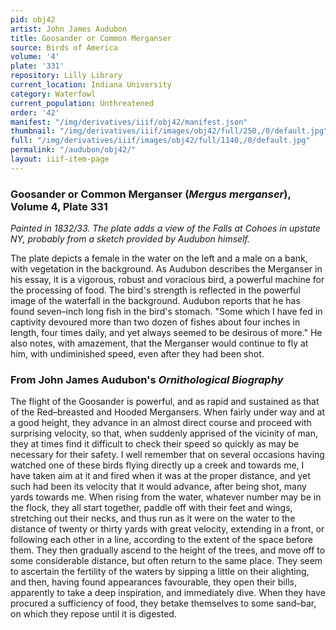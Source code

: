 ```yaml
---
pid: obj42
artist: John James Audubon
title: Goosander or Common Merganser
source: Birds of America
volume: '4'
plate: '331'
repository: Lilly Library
current_location: Indiana University
category: Waterfowl
current_population: Unthreatened
order: '42'
manifest: "/img/derivatives/iiif/obj42/manifest.json"
thumbnail: "/img/derivatives/iiif/images/obj42/full/250,/0/default.jpg"
full: "/img/derivatives/iiif/images/obj42/full/1140,/0/default.jpg"
permalink: "/audubon/obj42/"
layout: iiif-item-page
---
```

### Goosander or Common Merganser (_Mergus merganser_), Volume 4, Plate 331

_Painted in 1832/33. The plate adds a view of the Falls at Cohoes in upstate NY, probably from a sketch provided by Audubon himself._

The plate depicts a female in the water on the left and a male on a bank, with vegetation in the background. As Audubon describes the Merganser in his essay, it is a vigorous, robust and voracious bird, a powerful machine for the processing of food. The bird's strength is reflected in the powerful image of the waterfall in the background. Audubon reports that he has found seven–inch long fish in the bird's stomach. "Some which I have fed in captivity devoured more than two dozen of fishes about four inches in length, four times daily, and yet always seemed to be desirous of more." He also notes, with amazement, that the Merganser would continue to fly at him, with undiminished speed, even after they had been shot.

### From John James Audubon's _Ornithological Biography_

The flight of the Goosander is powerful, and as rapid and sustained as that of the Red–breasted and Hooded Mergansers. When fairly under way and at a good height, they advance in an almost direct course and proceed with surprising velocity, so that, when suddenly apprised of the vicinity of man, they at times find it difficult to check their speed so quickly as may be necessary for their safety. I well remember that on several occasions having watched one of these birds flying directly up a creek and towards me, I have taken aim at it and fired when it was at the proper distance, and yet such had been its velocity that it would advance, after being shot, many yards towards me. When rising from the water, whatever number may be in the flock, they all start together, paddle off with their feet and wings, stretching out their necks, and thus run as it were on the water to the distance of twenty or thirty yards with great velocity, extending in a front, or following each other in a line, according to the extent of the space before them. They then gradually ascend to the height of the trees, and move off to some considerable distance, but often return to the same place. They seem to ascertain the fertility of the waters by sipping a little on their alighting, and then, having found appearances favourable, they open their bills, apparently to take a deep inspiration, and immediately dive. When they have procured a sufficiency of food, they betake themselves to some sand–bar, on which they repose until it is digested.
